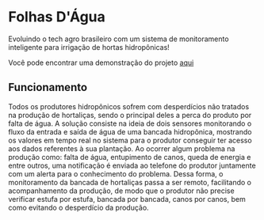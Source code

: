 # Folhas D'Água
Evoluindo o tech agro brasileiro com um sistema de monitoramento inteligente para irrigação de hortas hidropônicas!

Você pode encontrar uma demonstração do projeto [aqui](https://drive.google.com/file/d/1BqdqFqdoJy2wNaaldj5N_QZmie8lVhB1/view?usp=sharing "Projeto Folhas D'Água")

## Funcionamento
Todos os produtores hidropônicos sofrem com desperdícios não tratados na produção de hortaliças, sendo o principal deles a perca do produto por falta de água.
A solução consiste na ideia de dois sensores monitorando o fluxo da entrada e saída de água de uma bancada hidropônica, mostrando os valores em tempo real no sistema para o produtor conseguir ter acesso aos dados referentes à sua plantação. Ao ocorrer algum problema na produção como: falta de água, entupimento de canos, queda de energia e entre outros, uma notificação é enviada ao telefone do produtor juntamente com um alerta para o conhecimento do problema. Dessa forma, o monitoramento da bancada de hortaliças passa a ser remoto, facilitando o acompanhamento da produção, de modo que o produtor não precise verificar estufa por estufa, bancada por bancada, canos por canos, bem como evitando o desperdício da produção.
